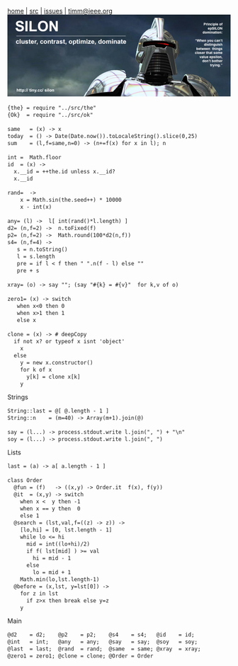 <a name=top>&nbsp;<p></a>       
[home](http://tiny.cc/silon#top) |
[src](https://github.com/timm/silon/raw/master/src) | 
[issues](http://tiny.cc/silon) |
<a href="mailto:timm@ieee.org">timm&commat;ieee.org</a>
<br> [<img width=900 src="https://github.com/timm/silon/raw/master/etc/img/banner.jpg">](http://tiny.cc/silon)<br>


    {the} = require "../src/the"
    {Ok}  = require "../src/ok"

    same   = (x) -> x 
    today  = () -> Date(Date.now()).toLocaleString().slice(0,25)
    sum    = (l,f=same,n=0) -> (n+=f(x) for x in l); n

    int =  Math.floor
    id  = (x) ->
      x.__id = ++the.id unless x.__id?
      x.__id

    rand=  ->
        x = Math.sin(the.seed++) * 10000
        x - int(x)

    any= (l) ->  l[ int(rand()*l.length) ] 
    d2= (n,f=2) ->  n.toFixed(f)
    p2= (n,f=2) ->  Math.round(100*d2(n,f))
    s4= (n,f=4) ->
       s = n.toString()
       l = s.length
       pre = if l < f then " ".n(f - l) else ""
       pre + s

    xray= (o) -> say ""; (say "#{k} = #{v}"  for k,v of o)

    zero1= (x) -> switch
       when x<0 then 0
       when x>1 then 1
       else x

    clone = (x) -> # deepCopy
      if not x? or typeof x isnt 'object'
        x
      else
        y = new x.constructor()
        for k of x
          y[k] = clone x[k]
        y

Strings

    String::last = @[ @.length - 1 ]
    String::n    = (m=40) -> Array(m+1).join(@)

    say = (l...) -> process.stdout.write l.join(", ") + "\n"
    soy = (l...) -> process.stdout.write l.join(", ")

Lists

    last = (a) -> a[ a.length - 1 ]

    class Order
      @fun = (f)   -> ((x,y) -> Order.it  f(x), f(y))
      @it  = (x,y) -> switch
        when x <  y then -1
        when x == y then  0
        else 1
      @search = (lst,val,f=((z) -> z)) ->
        [lo,hi] = [0, lst.length - 1]
        while lo <= hi
          mid = int((lo+hi)/2)
          if f( lst[mid] ) >= val
            hi = mid - 1
          else
            lo = mid + 1
        Math.min(lo,lst.length-1)
      @before = (x,lst, y=lst[0]) ->
        for z in lst
          if z>x then break else y=z
        y

Main

    @d2    = d2;    @p2    = p2;    @s4    = s4;   @id    = id;
    @int   = int;   @any   = any;   @say   = say;  @soy   = soy;
    @last  = last;  @rand  = rand;  @same  = same; @xray  = xray;
    @zero1 = zero1; @clone = clone; @Order = Order

